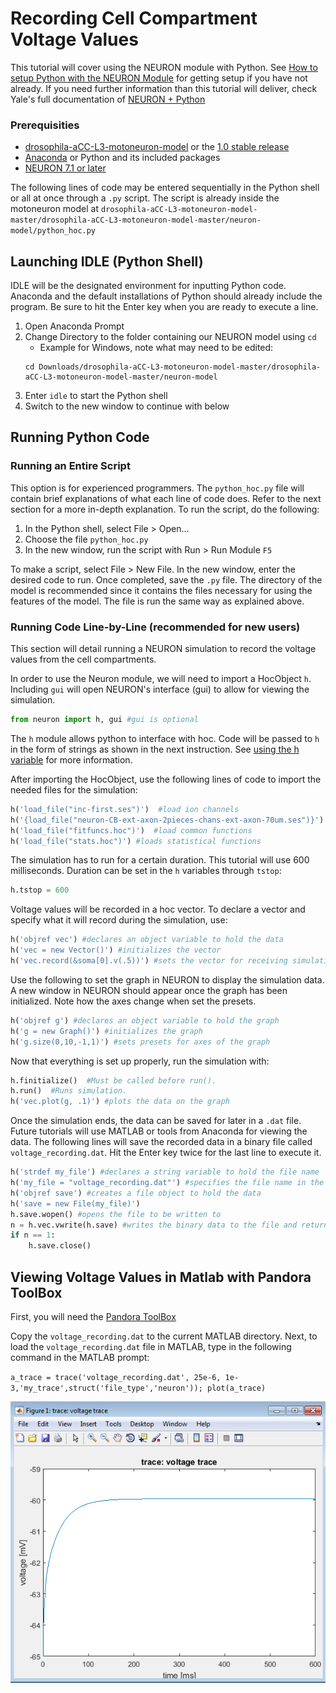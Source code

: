 # Recording Cell Compartment Voltage Values

This tutorial will cover using the NEURON module with
Python. See [How to setup Python with the NEURON Module](../README.md)
for getting setup if you have not already. If you need further
information than this tutorial will deliver, check Yale's full
documentation
of
[NEURON + Python](https://www.neuron.yale.edu/neuron/static/docs/neuronpython/index.html)

### Prerequisities
* [drosophila-aCC-L3-motoneuron-model](https://github.com/cengique/drosophila-aCC-L3-motoneuron-model/archive/master.zip) or the [1.0 stable release](https://github.com/cengique/drosophila-aCC-L3-motoneuron-model/archive/v1.0.zip)
* [Anaconda](https://www.anaconda.com/distribution/) or Python and its included packages
* [NEURON 7.1 or later](http://www.neuron.yale.edu/neuron/)

The following lines of code may be entered sequentially in the Python shell or all at once through a `.py` script. The script is already inside the motoneuron model at `drosophila-aCC-L3-motoneuron-model-master/drosophila-aCC-L3-motoneuron-model-master/neuron-model/python_hoc.py`

## Launching IDLE (Python Shell)
IDLE will be the designated environment for inputting Python code. Anaconda and the default installations of Python should already include the program. Be sure to hit the Enter key when you are ready to execute a line.

1. Open Anaconda Prompt
2. Change Directory to the folder containing our NEURON model using `cd`
    * Example for Windows, note what may need to be edited:
    ```
    cd Downloads/drosophila-aCC-L3-motoneuron-model-master/drosophila-aCC-L3-motoneuron-model-master/neuron-model
    ```
3. Enter `idle` to start the Python shell
4. Switch to the new window to continue with below

## Running Python Code
### Running an Entire Script
This option is for experienced programmers. The `python_hoc.py` file will contain brief explanations of what each line of code does. Refer to the next section for a more in-depth explanation. To run the script, do the following:
1. In the Python shell, select File > Open...
2. Choose the file `python_hoc.py`
3. In the new window, run the script with Run > Run Module `F5`

To make a script, select File > New File. In the new window, enter the desired code to run. Once completed, save the `.py` file. The directory of the model is recommended since it contains the files necessary for using the features of the model. The file is run the same way as explained above.

### Running Code Line-by-Line (recommended for new users)
This section will detail running a NEURON simulation to record the voltage values from the cell compartments.

In order to use the Neuron module, we will need to import a HocObject `h`. Including `gui` will open NEURON's interface (gui) to allow for viewing the simulation.

```python
from neuron import h, gui #gui is optional 
```

The `h` module allows python to interface with hoc. Code will be passed to `h` in the form of strings as shown in the next instruction. See [using the h variable](https://www.neuron.yale.edu/neuron/static/py_doc/programming/python.html#python-accessing-hoc) for more information.

After importing the HocObject, use the following lines of code to import the needed files for the simulation:

```python
h('load_file("inc-first.ses")')  #load ion channels
h('{load_file("neuron-CB-ext-axon-2pieces-chans-ext-axon-70um.ses")}')  #load cellbuilder
h('load_file("fitfuncs.hoc")')  #load common functions
h('load_file("stats.hoc")') #loads statistical functions
```

The simulation has to run for a certain duration. This tutorial will use 600 milliseconds. Duration can be set in the `h` variables through `tstop`:

```python
h.tstop = 600
```

Voltage values will be recorded in a hoc vector. To declare a vector and specify what it will record during the simulation, use:


```python
h('objref vec') #declares an object variable to hold the data
h('vec = new Vector()') #initializes the vector
h('vec.record(&soma[0].v(.5))') #sets the vector for receiving simulation data
```

Use the following to set the graph in NEURON to display the simulation data. A new window in NEURON should appear once the graph has been initialized. Note how the axes change when set the presets.

```python
h('objref g') #declares an object variable to hold the graph
h('g = new Graph()') #initializes the graph
h('g.size(0,10,-1,1)') #sets presets for axes of the graph
```

Now that everything is set up properly, run the simulation with:

```python
h.finitialize()  #Must be called before run().
h.run()  #Runs simulation.
h('vec.plot(g, .1)') #plots the data on the graph
```

Once the simulation ends, the data can be saved for later in a `.dat` file. Future tutorials will use MATLAB or tools from Anaconda for viewing the data. The following lines will save the recorded data in a binary file called `voltage_recording.dat`. Hit the Enter key twice for the last line to execute it.

```python
h('strdef my_file') #declares a string variable to hold the file name
h('my_file = "voltage_recording.dat"') #specifies the file name in the string variable
h('objref save') #creates a file object to hold the data
h('save = new File(my_file)') 
h.save.wopen() #opens the file to be written to
n = h.vec.vwrite(h.save) #writes the binary data to the file and returns if successful
if n == 1:
    h.save.close()
```

## Viewing Voltage Values in Matlab with Pandora ToolBox
 
 First, you will need the [Pandora ToolBox](https://github.com/cengique/pandora-matlab)
 
Copy the `voltage_recording.dat` to the current MATLAB directory. Next, to load the `voltage_recording.dat` file in MATLAB, type in the following command in the MATLAB prompt:

`a_trace = trace('voltage_recording.dat', 25e-6, 1e-3,'my_trace',struct('file_type','neuron')); plot(a_trace)`
 

![Voltage Plot](voltage_trace_plot.png)


